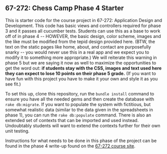 ## 67-272: Chess Camp Phase 4 Starter ##

This is starter code for the course project in 67-272: Application Design and Development.  This code has basic views and controllers required for phase 3 and it passes all cucumber tests.  Students can use this as a base to work off of in phase 4 -- HOWEVER, the basic design, color scheme, images and the like must be modified from the tepid design provided here.  (BTW, the text on the static pages like home, about, and contact are purposefully snarky -- you would never use this in a real app and we expect you to modify it to something more appropriate.)  We will reiterate this warning in phase 5 but we are saying it now as well to maximize the opportunities to get the word out: **if students stay with the CSS, images and text used here they can expect to lose 10 points on their phase 5 grade.**  (If you want to have fun with this project you have to make it your own and style it as you see fit.)

To set this up, clone this repository, run the `bundle install` command to ensure you have all the needed gems and then create the database with `rake db:migrate`.  If you want to populate the system with fictitious, but somewhat realistic data (similar to the data given in the spreadsheets in phase 1), you can run the `rake db:populate` command.  There is also an extended set of contexts that can be imported and used instead.  Undoubtably students will want to extend the contexts further for their own unit testing.

Instructions for what needs to be done in this phase of the project can be found in the phase 4 write-up found on the [67-272 course site](http://cmu-is-272.org/projects/4).